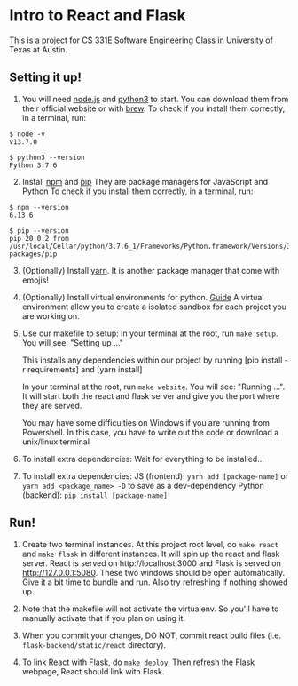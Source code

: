 # Intro to React and Flask
This is a project for CS 331E Software Engineering Class in University of Texas at Austin.

## Setting it up!

1. You will need [node.js](https://nodejs.org/en/download/) and [python3](https://www.python.org/downloads/) to start. You can download them from their official website or with [brew](https://docs.brew.sh/). 
  To check if you install them correctly, in a terminal, run: 
  ```
  $ node -v
  v13.7.0

  $ python3 --version
  Python 3.7.6
  ```

2. Install [npm](https://docs.npmjs.com/downloading-and-installing-node-js-and-npm) and [pip](https://pip.pypa.io/en/stable/installing/)
  They are package managers for JavaScript and Python
  To check if you install them correctly, in a terminal, run: 
  ```
  $ npm --version
  6.13.6

  $ pip --version
  pip 20.0.2 from /usr/local/Cellar/python/3.7.6_1/Frameworks/Python.framework/Versions/3.7/lib/python3.7/site-packages/pip
  ```

3. (Optionally) Install [yarn](https://classic.yarnpkg.com/en/docs/install/#mac-stable). It is another package manager that come with emojis!

4. (Optionally) Install virtual environments for python. [Guide](https://packaging.python.org/guides/installing-using-pip-and-virtual-environments/)
A virtual environment allow you to create a isolated sandbox for each project you are working on.

1. Use our makefile to setup:
   In your terminal at the root, run `make setup`. You will see: "Setting up ..."
  
   This installs any dependencies within our project by running [pip install -r requirements] and [yarn install]
  
   In your terminal at the root, run `make website`. You will see: "Running ...". It will start both the react and flask server and give you the port where they are served.

   You may have some difficulties on Windows if you are running from Powershell. In this case, you have to write out the code or download a unix/linux terminal

6. To install extra dependencies:
   Wait for everything to be installed...

2. To install extra dependencies:
JS (frontend): `yarn add [package-name]` or `yarn add <package_name> -D` to save as a dev-dependency
Python (backend): `pip install [package-name]`

## Run!
1. Create two terminal instances. At this project root level, do `make react` and `make flask` in different instances. It will spin up the react and flask server. React is served on http://localhost:3000 and Flask is served on http://127.0.0.1:5080. These two windows should be open automatically. Give it a bit time to bundle and run. Also try refreshing if nothing showed up. 

2. Note that the makefile will not activate the virtualenv. So you'll have to manually activate that if you plan on using it.

3. When you commit your changes, DO NOT, commit react build files (i.e. `flask-backend/static/react` directory).

4. To link React with Flask, do `make deploy`. Then refresh the Flask webpage, React should link with Flask.